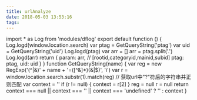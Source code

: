```yaml
---
title: urlAnalyze
date: 2018-05-03 13:53:16
tags:
---
```

import * as Log from 'modules/dflog'
export default function () {
    Log.logd(window.location.search)
    var ptag = GetQueryString('ptag')
    var uid = GetQueryString('uid')
    Log.logd(ptag)
    var arr = []
    arr = ptag.split('.')
    Log.logd(arr)
    return {
        param: arr, // [rootid,categoryid,mainid,subid]
        ptag: ptag,
        uid: uid
    }
}
function GetQueryString(name) {
    var reg = new RegExp('(^|&)' + name + '=([^&]*)(&|$)', 'i')
    var r = window.location.search.substr(1).match(reg) // 获取url中"?"符后的字符串并正则匹配
    var context = ''
    if (r != null) {
        context = r[2]
    }
    reg = null
    r = null
    return context === null || context === '' || context === 'undefined' ? '' : context
}
